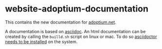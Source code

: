 # website-adoptium-documentation

This contains the new documentation for [adoptium.net](https://adoptium.net).

A documentation is based on [asciidoc](https://docs.asciidoctor.org/asciidoc/latest/). An html documentation can be created by calling the `builld.sh` script on linux or mac. To do so [asciidoctor needs to be installed](https://docs.asciidoctor.org/asciidoctor/latest/install/) on the system. 